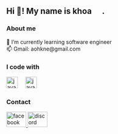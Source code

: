 <h2 align="left">Hi 👋! My name is khoa <img src="https://cdn-icons-png.flaticon.com/128/197/197386.png](https://cdn-icons-png.flaticon.com/512/323/323319.png" width="17" /> . </p></h2>

### About me

<p align="left">🌱 I’m currently learning software engineer<br>📫 Gmail: aohkne@gmail.com</p>

### I code with

<div align="left">
  <img src="https://skillicons.dev/icons?i=js" height="30" alt="javascript logo"  />
  <img width="12" />
  <img src="https://cdn.jsdelivr.net/gh/devicons/devicon/icons/java/java-original.svg" height="30" alt="java logo"  />
</div>

### Contact

<div align="left">
  <a href="https://www.facebook.com/huukhoa.le.79/" target="_blank">
    <img src="https://raw.githubusercontent.com/maurodesouza/profile-readme-generator/master/src/assets/icons/social/facebook/default.svg" width="52" height="40" alt="facebook logo"  />
  </a>
  <a href="aohkel" target="_blank">
    <img src="https://raw.githubusercontent.com/maurodesouza/profile-readme-generator/master/src/assets/icons/social/discord/default.svg" width="52" height="40" alt="discord logo"  />
  </a>
</div>

###
